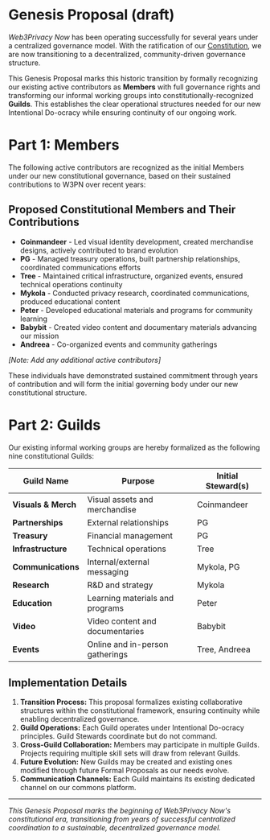 # Genesis Proposal (draft)

*Web3Privacy Now* has been operating successfully for several years under a centralized governance model. With the ratification of our [Constitution](https://constitution.w3pn.org/), we are now transitioning to a decentralized, community-driven governance structure. 

This Genesis Proposal marks this historic transition by formally recognizing our existing active contributors as **Members** with full governance rights and transforming our informal working groups into constitutionally-recognized **Guilds**. This establishes the clear operational structures needed for our new Intentional Do-ocracy while ensuring continuity of our ongoing work.

# Part 1: Members

The following active contributors are recognized as the initial Members under our new constitutional governance, based on their sustained contributions to W3PN over recent years:

## Proposed Constitutional Members and Their Contributions

- **Coinmandeer** - Led visual identity development, created merchandise designs, actively contributed to brand evolution
- **PG** - Managed treasury operations, built partnership relationships, coordinated communications efforts
- **Tree** - Maintained critical infrastructure, organized events, ensured technical operations continuity
- **Mykola** - Conducted privacy research, coordinated communications, produced educational content
- **Peter** - Developed educational materials and programs for community learning
- **Babybit** - Created video content and documentary materials advancing our mission
- **Andreea** - Co-organized events and community gatherings

*[Note: Add any additional active contributors]*

These individuals have demonstrated sustained commitment through years of contribution and will form the initial governing body under our new constitutional structure.

# Part 2: Guilds

Our existing informal working groups are hereby formalized as the following nine constitutional Guilds:

| Guild Name | Purpose | Initial Steward(s) |
| --- | --- | --- |
| **Visuals & Merch** | Visual assets and merchandise | Coinmandeer |
| **Partnerships** | External relationships | PG |
| **Treasury** | Financial management | PG |
| **Infrastructure** | Technical operations | Tree |
| **Communications** | Internal/external messaging | Mykola, PG |
| **Research** | R&D and strategy | Mykola |
| **Education** | Learning materials and programs | Peter |
| **Video** | Video content and documentaries | Babybit |
| **Events** | Online and in-person gatherings | Tree, Andreea |

## Implementation Details

1. **Transition Process:** This proposal formalizes existing collaborative structures within the constitutional framework, ensuring continuity while enabling decentralized governance.
2. **Guild Operations:** Each Guild operates under Intentional Do-ocracy principles. Guild Stewards coordinate but do not command.
3. **Cross-Guild Collaboration:** Members may participate in multiple Guilds. Projects requiring multiple skill sets will draw from relevant Guilds.
4. **Future Evolution:** New Guilds may be created and existing ones modified through future Formal Proposals as our needs evolve.
5. **Communication Channels:** Each Guild maintains its existing dedicated channel on our commons platform.
---

*This Genesis Proposal marks the beginning of Web3Privacy Now's constitutional era, transitioning from years of successful centralized coordination to a sustainable, decentralized governance model.*
